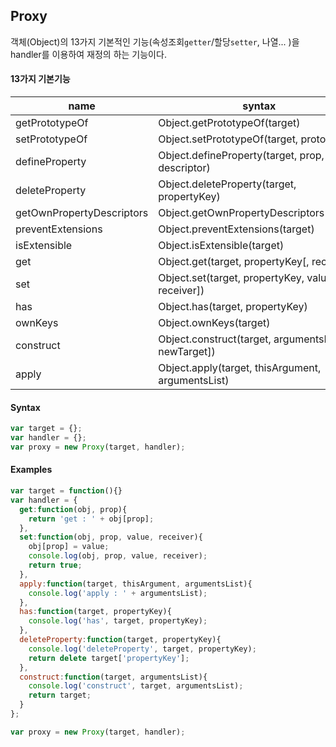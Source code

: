 ## Proxy

객체(Object)의 13가지 기본적인 기능(속성조회`getter`/할당`setter`, 나열... )을 handler를 이용하여 재정의 하는 기능이다.


#### 13가지 기본기능

|  name  |         syntax        |
|--------|-----------------------|
| getPrototypeOf | Object.getPrototypeOf(target)  |
| setPrototypeOf | Object.setPrototypeOf(target, prototype) |
| defineProperty | Object.defineProperty(target, prop, descriptor) |
| deleteProperty | Object.deleteProperty(target, propertyKey) |
| getOwnPropertyDescriptors | Object.getOwnPropertyDescriptors(target) |
| preventExtensions | Object.preventExtensions(target) |
| isExtensible | Object.isExtensible(target) |
| get | Object.get(target, propertyKey[, receiver]) |
| set | Object.set(target, propertyKey, value[, receiver]) |
| has | Object.has(target, propertyKey) |
| ownKeys | Object.ownKeys(target) |
| construct | Object.construct(target, argumentsList[, newTarget]) |
| apply | Object.apply(target, thisArgument, argumentsList) |


#### Syntax

```javascript
var target = {};
var handler = {};
var proxy = new Proxy(target, handler);
```


#### Examples

```javascript
var target = function(){}
var handler = {
  get:function(obj, prop){
    return 'get : ' + obj[prop];
  },
  set:function(obj, prop, value, receiver){
    obj[prop] = value;
    console.log(obj, prop, value, receiver);
    return true;
  },
  apply:function(target, thisArgument, argumentsList){
    console.log('apply : ' + argumentsList);
  },
  has:function(target, propertyKey){
    console.log('has', target, propertyKey);
  },
  deleteProperty:function(target, propertyKey){
    console.log('deleteProperty', target, propertyKey);
    return delete target['propertyKey'];
  },
  construct:function(target, argumentsList){
    console.log('construct', target, argumentsList);
    return target;
  }
};

var proxy = new Proxy(target, handler);
```